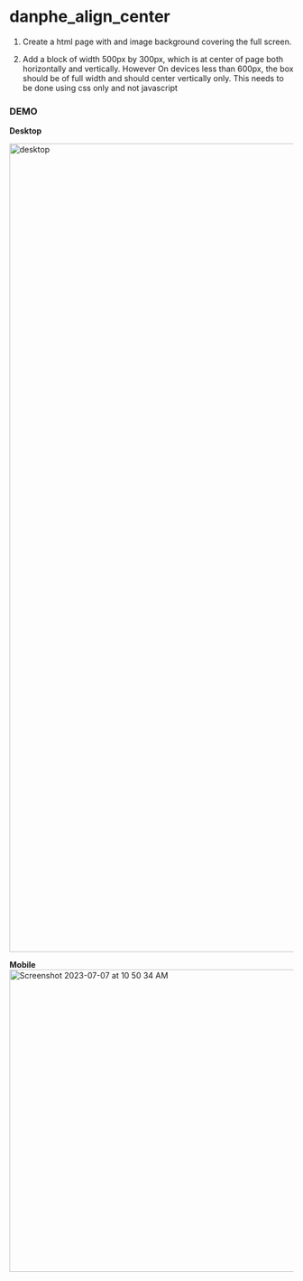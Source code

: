 # danphe_align_center

1. Create a html page with and image background covering the full screen.

2. Add a block of width 500px by 300px, which is at center of page both horizontally and vertically. However On devices less than 600px, the box should be of full width and should center vertically only. This needs to be done using css only and not javascript

### DEMO

**Desktop**

<img width="1433" alt="desktop" src="https://github.com/Pralish/danphe_align_center/assets/50227291/37e455a2-162f-4988-b944-dc670e25761e">


**Mobile**
<img width="536" alt="Screenshot 2023-07-07 at 10 50 34 AM" src="https://github.com/Pralish/danphe_align_center/assets/50227291/f7c3bd31-4fbe-4906-986b-540b779cad35">
